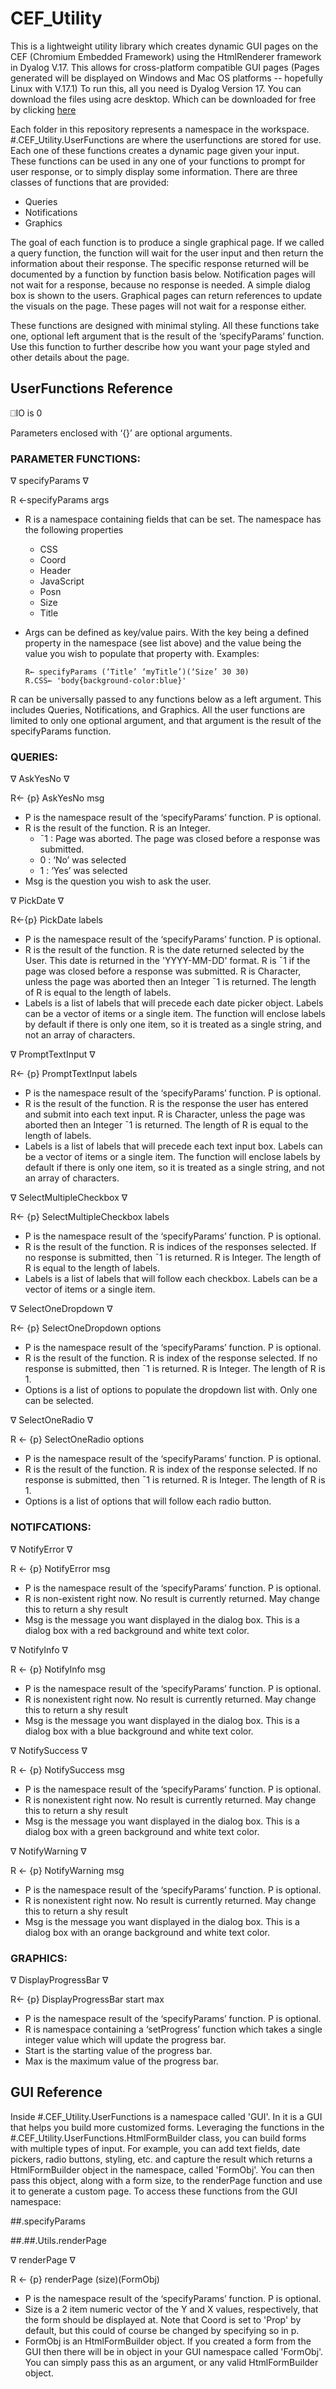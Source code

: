 # CEF_Utility
This is a lightweight utility library which creates dynamic GUI pages on the CEF (Chromium Embedded Framework) using the HtmlRenderer framework in Dyalog V.17. This allows for cross-platform compatible GUI pages (Pages generated will be displayed on Windows and Mac OS platforms -- hopefully Linux with V.17.1) To run this, all you need is Dyalog Version 17. You can download the files using acre desktop. Which can be downloaded for free by clicking [here](https://github.com/the-carlisle-group/Acre-Desktop/releases/tag/v5.0.0.074) 

Each folder in this repository represents a namespace in the workspace. #.CEF_Utility.UserFunctions are where the userfunctions are stored for use. Each one of these functions creates a dynamic page given your input. These functions can be used in any one of your functions to prompt for user response, or to simply display some information. There are three classes of functions that are provided:

  * Queries
  * Notifications
  * Graphics
  
  
The goal of each function is to produce a single graphical page. If we called a query function, the function will wait for the user input and then return the information about their response. The specific response returned will be documented by a function by function basis below. Notification pages will not wait for a response, because no response is needed. A simple dialog box is shown to the users. Graphical pages can return references to update the visuals on the page. These pages will not wait for a response either. 

These functions are designed with minimal styling. All these functions take one, optional left argument that is the result of the ‘specifyParams’ function. Use this function to further describe how you want your page styled and other details about the page. 

## UserFunctions Reference

⎕IO is 0 

Parameters enclosed with ‘{}’ are optional arguments.

### PARAMETER FUNCTIONS:

∇ specifyParams ∇

R ←specifyParams args

- R is a namespace containing fields that can be set. The namespace has the following properties
	-	CSS
	-	Coord
	-	Header
	-	JavaScript
	-	Posn
	-	Size
	-	Title

- Args can be defined as key/value pairs. With the key being a defined property in the namespace (see list above) and the value being the value you wish to populate that property with. Examples:

      R← specifyParams (‘Title’ ‘myTitle’)(‘Size’ 30 30)
      R.CSS← 'body{background-color:blue}'
      
R can be universally passed to any functions below as a left argument. This includes Queries, Notifications, and Graphics. All the user functions are limited to only one optional argument, and that argument is the result of the specifyParams function. 

### QUERIES:

∇ AskYesNo ∇

R← {p} AskYesNo msg

- P is the namespace result of the ‘specifyParams’ function. P is optional. 
- R is the result of the function. R is an Integer. 
  - ¯1 : Page was aborted. The page was closed before a response was submitted. 
  -  0 : ‘No’ was selected
  -  1 : ‘Yes’ was selected
- Msg is the question you wish to ask the user. 

∇ PickDate ∇

R←{p} PickDate labels

- P is the namespace result of the ‘specifyParams’ function. P is optional.  
- R is the result of the function. R is the date returned selected by the User. This date is returned in the 'YYYY-MM-DD' format. R is ¯1 if the page was closed before a response was submitted. R is Character, unless the page was aborted then an Integer ¯1 is returned.  The length of R is equal to the length of labels. 
- Labels is a list of labels that will precede each date picker object. Labels can be a vector of items or a single item. The function will enclose labels by default if there is only one item, so it is treated as a single string, and not an array of characters. 

∇ PromptTextInput ∇

R← {p} PromptTextInput labels

- P is the namespace result of the ‘specifyParams’ function. P is optional. 
- R is the result of the function. R is the response the user has entered and submit into each text input. R is Character, unless the page was aborted then an Integer ¯1 is returned. The length of R is equal to the length of labels.
- Labels is a list of labels that will precede each text input box. Labels can be a vector of items or a single item. The function will enclose labels by default if there is only one item, so it is treated as a single string, and not an array of characters. 

∇ SelectMultipleCheckbox ∇

R← {p} SelectMultipleCheckbox labels
- P is the namespace result of the ‘specifyParams’ function. P is optional. 
- R is the result of the function. R is indices of the responses selected. If no response is submitted, then ¯1 is returned. R is Integer.  The length of R is equal to the length of labels.
- Labels is a list of labels that will follow each checkbox. Labels can be a vector of items or a single item. 

∇ SelectOneDropdown ∇

R← {p} SelectOneDropdown options	
- P is the namespace result of the ‘specifyParams’ function. P is optional. 
- R is the result of the function. R is index of the response selected. If no response is submitted, then ¯1 is returned. R is Integer.  The length of R is 1. 
- Options is a list of options to populate the dropdown list with. Only one can be selected.

∇ SelectOneRadio ∇ 

R ← {p} SelectOneRadio options
- P is the namespace result of the ‘specifyParams’ function. P is optional. 
- R is the result of the function. R is index of the response selected. If no response is submitted, then ¯1 is returned. R is Integer.  The length of R is 1. 
- Options is a list of options that will follow each radio button.

### NOTIFCATIONS:

∇ NotifyError ∇ 

R ← {p} NotifyError msg
- P is the namespace result of the ‘specifyParams’ function. P is optional. 
- R is non-existent right now. No result is currently returned. May change this to return a shy result 
- Msg is the message you want displayed in the dialog box. This is a dialog box with a red background and white text color. 

∇ NotifyInfo ∇

R ← {p} NotifyInfo msg

- P is the namespace result of the ‘specifyParams’ function. P is optional.  
- R is nonexistent right now. No result is currently returned. May change this to return a shy result 
- Msg is the message you want displayed in the dialog box. This is a dialog box with a blue background and white text color. 

∇ NotifySuccess ∇

R ← {p} NotifySuccess msg
  * P is the namespace result of the ‘specifyParams’ function. P is optional.  
  * R is nonexistent right now. No result is currently returned. May change this to return a shy result 
  * Msg is the message you want displayed in the dialog box. This is a dialog box with a green background and white text color. 

∇ NotifyWarning ∇

R ← {p} NotifyWarning msg

- P is the namespace result of the ‘specifyParams’ function. P is optional.  
- R is nonexistent right now. No result is currently returned. May change this to return a shy result 
- Msg is the message you want displayed in the dialog box. This is a dialog box with an orange background and white text color. 

### GRAPHICS:

∇ DisplayProgressBar ∇

R← {p} DisplayProgressBar start max

- P is the namespace result of the ‘specifyParams’ function. P is optional. 
- R is namespace containing a ‘setProgress’ function which takes a single integer value which will update the progress bar. 
- Start is the starting value of the progress bar.
- Max is the maximum value of the progress bar. 

## GUI Reference

Inside #.CEF_Utility.UserFunctions is a namespace called 'GUI'. In it is a GUI that helps you build more customized forms. Leveraging the functions in the #.CEF_Utility.UserFunctions.HtmlFormBuilder class, you can build forms with multiple types of input. For example, you can add text fields, date pickers, radio buttons, styling, etc. and capture the result which returns a HtmlFormBuilder object in the namespace, called 'FormObj'. You can then pass this object, along with a form size, to the renderPage function and use it to generate a custom page.
To access these functions from the GUI namespace: 

##.specifyParams

##.##.Utils.renderPage

∇ renderPage ∇

R ← {p} renderPage (size)(FormObj)
- P is the namespace result of the ‘specifyParams’ function. P is optional. 
- Size is a 2 item numeric vector of the Y and X values, respectively, that the form should be displayed at. Note that Coord is set to 'Prop' by default, but this could of course be changed by specifying so in p. 
- FormObj is an HtmlFormBuilder object. If you created a form from the GUI then there will be in object in your GUI namespace called 'FormObj'. You can simply pass this as an argument, or any valid HtmlFormBuilder object. 



